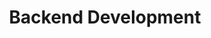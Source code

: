 ---
layout: posts_by_category
title: Backend Development
category: backend-development
permalink: /category/backend-development/
--- 